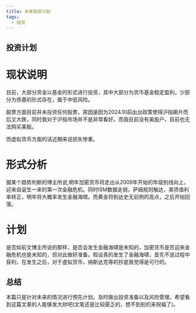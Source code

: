 ```yaml
---
title: 未来投资计划
tags: 
  - 投资
---
```



## 投资计划

# 现状说明

目前，大部分资金以基金的形式进行投资，其中大部分为货币基金稳定盈利，少部分为债基的形式存在，属于中低风险。

股票方面目前并未投资任何股票，原因是因为2024.10前出台政策使得沪指飙升而后又大跌，同时我对于沪指市场并不是非常看好。而我目前没有美股户，目前也无法购买美股。

而虚拟货币方面的话近期来说损失惨重。


# 形式分析

据某个趋势判断的博主所说,明年加密货币将走出从2009年开始的年级别线向上，迎来自诞生一来的第一次金融危机。同时ISM数据走弱，萨姆规则触达，美债值利率转正，明年将大概率发生金融海啸。而黄金将到达史无前例的高点，之后开始回落。

# 计划

是否如前文博主所说的那样，是否会发生金融海啸是未知的，加密货币是否迎来金融危机也是未知的，但对此做好准备。假设真的发生了金融海啸，首先不说过程中获利，在发生之后，对于虚拟货币，纳斯达克等的抄底我觉得是可行的。

## 总结

本篇只是针对未来的情况进行预先计划。及时做出投资准备以及风险管理。希望看到这篇文章的人能够发大财吧(文笔还是比较匮乏的，想不到别的来祝福了)。
